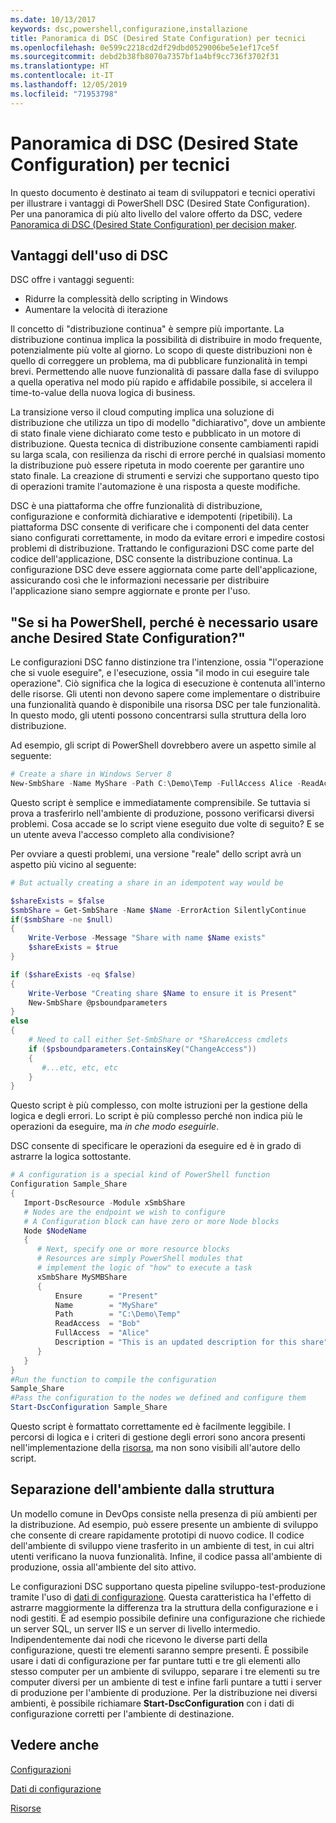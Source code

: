 ```yaml
---
ms.date: 10/13/2017
keywords: dsc,powershell,configurazione,installazione
title: Panoramica di DSC (Desired State Configuration) per tecnici
ms.openlocfilehash: 0e599c2218cd2df29dbd0529006be5e1ef17ce5f
ms.sourcegitcommit: debd2b38fb8070a7357bf1a4bf9cc736f3702f31
ms.translationtype: HT
ms.contentlocale: it-IT
ms.lasthandoff: 12/05/2019
ms.locfileid: "71953798"
---
```

# <a name="desired-state-configuration-overview-for-engineers"></a>Panoramica di DSC (Desired State Configuration) per tecnici

In questo documento è destinato ai team di sviluppatori e tecnici operativi per illustrare i vantaggi di PowerShell DSC (Desired State Configuration).
Per una panoramica di più alto livello del valore offerto da DSC, vedere [Panoramica di DSC (Desired State Configuration) per decision maker](decisionMaker.md).

## <a name="benefits-of-desired-state-configuration"></a>Vantaggi dell'uso di DSC

DSC offre i vantaggi seguenti:

- Ridurre la complessità dello scripting in Windows
- Aumentare la velocità di iterazione

Il concetto di "distribuzione continua" è sempre più importante.
La distribuzione continua implica la possibilità di distribuire in modo frequente, potenzialmente più volte al giorno.
Lo scopo di queste distribuzioni non è quello di correggere un problema, ma di pubblicare funzionalità in tempi brevi.
Permettendo alle nuove funzionalità di passare dalla fase di sviluppo a quella operativa nel modo più rapido e affidabile possibile, si accelera il time-to-value della nuova logica di business.

La transizione verso il cloud computing implica una soluzione di distribuzione che utilizza un tipo di modello "dichiarativo", dove un ambiente di stato finale viene dichiarato come testo e pubblicato in un motore di distribuzione.
Questa tecnica di distribuzione consente cambiamenti rapidi su larga scala, con resilienza da rischi di errore perché in qualsiasi momento la distribuzione può essere ripetuta in modo coerente per garantire uno stato finale.
La creazione di strumenti e servizi che supportano questo tipo di operazioni tramite l'automazione è una risposta a queste modifiche.

DSC è una piattaforma che offre funzionalità di distribuzione, configurazione e conformità dichiarative e idempotenti (ripetibili).
La piattaforma DSC consente di verificare che i componenti del data center siano configurati correttamente, in modo da evitare errori e impedire costosi problemi di distribuzione.
Trattando le configurazioni DSC come parte del codice dell'applicazione, DSC consente la distribuzione continua.
La configurazione DSC deve essere aggiornata come parte dell'applicazione, assicurando così che le informazioni necessarie per distribuire l'applicazione siano sempre aggiornate e pronte per l'uso.

## <a name="i-have-powershell-why-do-i-need-desired-state-configuration"></a>"Se si ha PowerShell, perché è necessario usare anche Desired State Configuration?"

Le configurazioni DSC fanno distinzione tra l'intenzione, ossia "l'operazione che si vuole eseguire", e l'esecuzione, ossia "il modo in cui eseguire tale operazione".
Ciò significa che la logica di esecuzione è contenuta all'interno delle risorse.
Gli utenti non devono sapere come implementare o distribuire una funzionalità quando è disponibile una risorsa DSC per tale funzionalità.
In questo modo, gli utenti possono concentrarsi sulla struttura della loro distribuzione.

Ad esempio, gli script di PowerShell dovrebbero avere un aspetto simile al seguente:
```powershell
# Create a share in Windows Server 8
New-SmbShare -Name MyShare -Path C:\Demo\Temp -FullAccess Alice -ReadAccess Bob
```
Questo script è semplice e immediatamente comprensibile.
Se tuttavia si prova a trasferirlo nell'ambiente di produzione, possono verificarsi diversi problemi.
Cosa accade se lo script viene eseguito due volte di seguito?
E se un utente aveva l'accesso completo alla condivisione?

Per ovviare a questi problemi, una versione "reale" dello script avrà un aspetto più vicino al seguente:
```powershell
# But actually creating a share in an idempotent way would be

$shareExists = $false
$smbShare = Get-SmbShare -Name $Name -ErrorAction SilentlyContinue
if($smbShare -ne $null)
{
    Write-Verbose -Message "Share with name $Name exists"
    $shareExists = $true
}

if ($shareExists -eq $false)
{
    Write-Verbose "Creating share $Name to ensure it is Present"
    New-SmbShare @psboundparameters
}
else
{
    # Need to call either Set-SmbShare or *ShareAccess cmdlets
    if ($psboundparameters.ContainsKey("ChangeAccess"))
    {
       #...etc, etc, etc
    }
}
```

Questo script è più complesso, con molte istruzioni per la gestione della logica e degli errori.
Lo script è più complesso perché non indica più le operazioni da eseguire, ma *in che modo eseguirle*.

DSC consente di specificare le operazioni da eseguire ed è in grado di astrarre la logica sottostante.

```powershell
# A configuration is a special kind of PowerShell function
Configuration Sample_Share
{
   Import-DscResource -Module xSmbShare
   # Nodes are the endpoint we wish to configure
   # A Configuration block can have zero or more Node blocks
   Node $NodeName
   {
      # Next, specify one or more resource blocks
      # Resources are simply PowerShell modules that
      # implement the logic of "how" to execute a task
      xSmbShare MySMBShare
      {
          Ensure      = "Present"
          Name        = "MyShare"
          Path        = "C:\Demo\Temp"
          ReadAccess  = "Bob"
          FullAccess  = "Alice"
          Description = "This is an updated description for this share"
      }
   }
}
#Run the function to compile the configuration
Sample_Share
#Pass the configuration to the nodes we defined and configure them
Start-DscConfiguration Sample_Share
```

Questo script è formattato correttamente ed è facilmente leggibile.
I percorsi di logica e i criteri di gestione degli errori sono ancora presenti nell'implementazione della [risorsa](../resources/resources.md), ma non sono visibili all'autore dello script.

## <a name="separating-environment-from-structure"></a>Separazione dell'ambiente dalla struttura

Un modello comune in DevOps consiste nella presenza di più ambienti per la distribuzione.
Ad esempio, può essere presente un ambiente di sviluppo che consente di creare rapidamente prototipi di nuovo codice.
Il codice dell'ambiente di sviluppo viene trasferito in un ambiente di test, in cui altri utenti verificano la nuova funzionalità.
Infine, il codice passa all'ambiente di produzione, ossia all'ambiente del sito attivo.

Le configurazioni DSC supportano questa pipeline sviluppo-test-produzione tramite l'uso di [dati di configurazione](../configurations/configData.md).
Questa caratteristica ha l'effetto di astrarre maggiormente la differenza tra la struttura della configurazione e i nodi gestiti.
È ad esempio possibile definire una configurazione che richiede un server SQL, un server IIS e un server di livello intermedio.
Indipendentemente dai nodi che ricevono le diverse parti della configurazione, questi tre elementi saranno sempre presenti.
È possibile usare i dati di configurazione per far puntare tutti e tre gli elementi allo stesso computer per un ambiente di sviluppo, separare i tre elementi su tre computer diversi per un ambiente di test e infine farli puntare a tutti i server di produzione per l'ambiente di produzione.
Per la distribuzione nei diversi ambienti, è possibile richiamare **Start-DscConfiguration** con i dati di configurazione corretti per l'ambiente di destinazione.

## <a name="see-also"></a>Vedere anche

[Configurazioni](../configurations/configurations.md)

[Dati di configurazione](../configurations/configData.md)

[Risorse](../resources/resources.md)
